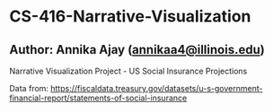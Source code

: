 # CS-416-Narrative-Visualization

## Author: Annika Ajay (annikaa4@illinois.edu)

Narrative Visualization Project - US Social Insurance Projections

Data from: https://fiscaldata.treasury.gov/datasets/u-s-government-financial-report/statements-of-social-insurance

